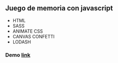 ## Juego de memoria con javascript

- HTML
- SASS
- ANIMATE CSS
- CANVAS CONFETTI
- LODASH

### Demo [link](https://marcelpernia.github.io/juego-memoria/)